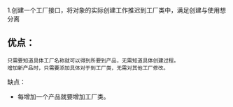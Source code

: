 1.创建一个工厂接口，将对象的实际创建工作推迟到工厂类中，满足创建与使用想分离

优点：
- 
    只需要知道具体工厂名称就可以得到所要到产品，无需知道具体创建过程。
    增加新产品时，只需要添加具体对于到工厂类，无需对其他工厂修改。  
    
缺点：
- 每增加一个产品就要增加工厂类。